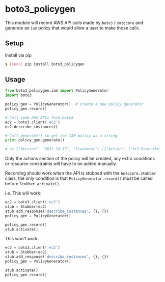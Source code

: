 # boto3_policygen

This module will record AWS API calls made by `boto3` / `botocore` and generate an `iam` policy that would allow a user to make those calls.

## Setup

Install via pip

```bash
$ [sudo] pip install boto3_policygen
```

## Usage

```python
from boto3_policygen.iam import PolicyGenerator
import boto3

policy_gen = PolicyGenerator()  # Create a new policy generator
policy_gen.record()

# Call some AWS APIs form boto3
ec2 = boto3.client('ec2')
ec2.describe_instances()

# Call generate() to get the IAM policy as a string
print policy_gen.generate()

# >> {"Version": "2012-10-17", "Statement": [{"Action": ["ec2:DescribeInstances"], "Resource": "*", "Effect": "Allow"}]}
```

Only the actions section of the policy will be created, any extra conditions or resource constraints will have to be added manually.

Recording should work when the API is stubbed with the `botocore.Stubber` class, the only condition is that `PolicyGenerator.record()` must be called before `Stubber.activate()`.

i.e. This will work:
```python
ec2 = boto3.client('ec2')
stub = Stubber(ec2)
stub.add_response('describe_instances', {}, {})
policy_gen = PolicyGenerator()

policy_gen.record()
stub.activate()
```

This won't work:
```python
ec2 = boto3.client('ec2')
stub = Stubber(ec2)
stub.add_response('describe_instances', {}, {})
policy_gen = PolicyGenerator()

stub.activate()
policy_gen.record()
```
